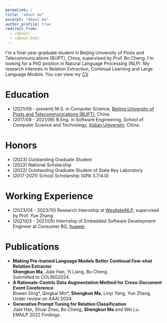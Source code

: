 ```yaml
---
permalink: /
title: "about me"
excerpt: "About me"
author_profile: true
redirect_from: 
  - /about/
  - /about.html
---
```


I'm a final-year graduate student in Beijing University of Posts and Telecommunications (BUPT), China, supervised by Prof. Bo Cheng.
I'm looking for a PhD position in Natural Language Processing (NLP).
My research interests in Relation Extraction, Continual Learning and Large Language Models.
You can view my [CV](https://mashengkun.github.io/files/ShengkunMa_CV.pdf)

Education
======
- (2021/09 - present) M.S. in Computer Science, [Beijing University of Posts and Telecommunications (BUPT)](https://www.bupt.edu.cn/), China.
- (2017/09 - 2021/06) B.Eng. in Software Engineering, School of Computer Science and Technology, [Xidian University](https://www.xidian.edu.cn/), China.

Honors
======
- (2023) Outstanding Graduate Student
- (2022) National Scholarship
- (2022) Outstanding Graduate Student of State Key Laboratory
- (2017-2021) School Scholarship (GPA 3.7/4.0)

Working Experience
======
- (2023/04 - 2023/10) Research Internship at [WestlakeNLP](https://westlakenlp.netlify.app/), supervised by Prof. Yue Zhang.
- (2021/03 - 2021/05) Internship of Embedded Software Development Engineer at Consumer BG, [huawei](http://www.huawei.com.cn/).

Publications
======
- **Making Pre-trained Language Models Better Continual Few-shot Relation Extractor**
<br />**Shengkun Ma**, Jiale Han, Yi Liang, Bo Cheng.
<br />Submitted to COLING2024.
- **A Rationale-Centric Data Augmentation Method for Cross-Document Event Coreference**
<br />Bowen Ding\*, Qingkai Min\*, **Shengkun Ma**, Linyi Yang, Yue Zhang.
<br />Under review on AAAI 2024.
- **Generative Prompt Tuning for Relation Classification** 
<br />Jiale Han, Shuai Zhao, Bo Cheng, **Shengkun Ma** and Wei Lu.
<br />EMNLP 2022 Findings.

<script type="text/javascript" id="clustrmaps" src="//clustrmaps.com/map_v2.js?d=bALa26JNgLmkaivAZEk7F5Qk4kVH83z0WAlhEsUq4yM&cl=ffffff&w=a"></script>
